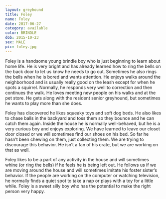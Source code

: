```yaml
---
layout: greyhound
title: Foley
name: Foley
date: 2017-06-27
category: available
color: BRINDLE
dob: 2015-10-23
sex: MALE
pic: foley.jpg
---
```


Foley is a handsome young brindle boy who is just beginning to learn about home life.  He is very bright and has already learned how to ring the bells on the back door to let us know he needs to go out.  Sometimes he also rings the bells when he is bored and wants attention.  He enjoys walks around the neighborhood and is usually really good on the leash except for when he spots a squirrel.  Normally, he responds very well to correction and then continues the walk.  He loves meeting new people on his walks and at the pet store.    He gets along with the resident senior greyhound, but sometimes he wants to play more than she does.   

Foley has discovered he likes squeaky toys and soft dog beds.    He also likes to chase balls in the backyard and toss them so they bounce and he can catch them again.   Inside the house he is normally well-behaved, but he is a very curious boy and enjoys exploring.   We have learned to leave our closet door closed or we will sometimes find our shoes on his bed.  So far he hasn’t been chewing on them, just collecting them.  We are trying to discourage this behavior.   He isn’t a fan of his crate, but we are working on that as well.   

Foley likes to be a part of any activity in the house and will sometimes whine (or ring the bells) if he feels he is being left out.   He follows us if we are moving around the house and will sometimes imitate his foster sister’s behavior.   If the people are working on the computer or watching television, he normally finds a quiet spot to take a nap or plays with a toy for a little while.     Foley is a sweet silly boy who has the potential to make the right person very happy.
